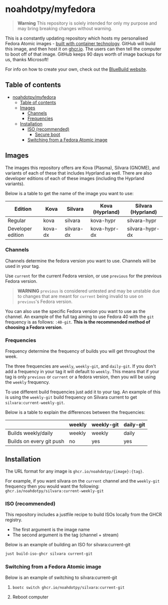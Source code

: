 # noahdotpy/myfedora

> **Warning** This repository is solely intended for only my purpose and may bring breaking changes without warning.

This is a constantly updating repository which hosts my personalised Fedora Atomic images - [built with container technology](https://containers.github.io/bootable/).
GitHub will build this image, and then host it on [ghcr.io](https://github.com/features/packages).
The users can then tell the computer to boot off of that image.
GitHub keeps 90 days worth of image backups for us, thanks Microsoft!

For info on how to create your own, check out the [BlueBuild website](https://blue-build.org).

## Table of contents

- [noahdotpy/myfedora](#noahdotpymyfedora)
  - [Table of contents](#table-of-contents)
  - [Images](#images)
    - [Channels](#channels)
    - [Frequencies](#frequencies)
  - [Installation](#installation)
    - [ISO (recommended)](#iso-recommended)
      - [Secure boot](#secure-boot)
    - [Switching from a Fedora Atomic image](#switching-from-a-fedora-atomic-image)

## Images

The images this repository offers are Kova (Plasma), Silvara (GNOME), and variants of each of these that includes Hyprland as well. There are also developer editions of each of these images (including the Hyprland variants).

Below is a table to get the name of the image you want to use:

| Edition           | Kova    | Silvara    | Kova (Hyprland) | Silvara (Hyprland) |
| ----------------- | ------- | ---------- | --------------- | ------------------ |
| Regular           | kova    | silvara    | kova-hypr       | silvara-hypr       |
| Developer edition | kova-dx | silvara-dx | kova-hypr-dx    | silvara-hypr-dx    |

### Channels

Channels determine the fedora version you want to use. Channels will be used in your tag.

Use `current` for the current Fedora version, or use `previous` for the previous Fedora version.

> **WARNING** `previous` is considered untested and may be unstable due to changes that are meant for `current` being invalid to use on `previous`'s Fedora version.

You can also use the specific Fedora version you want to use as the channel. An example of the full tag aiming to use Fedora 40 with the `git` frequency is as follows: `:40-git`. **This is the recommended method of choosing a Fedora version**.

### Frequencies

Frequency determine the frequency of builds you will get throughout the week.

The three frequencies are `weekly`, `weekly-git`, and `daily-git`. If you don't add a frequency in your tag it will default to `weekly`. This means that if your tag is only `previous` or `current` or a fedora version, then you will be using the `weekly` frequency.

To use different build frequencies just add it to your tag. An example of this is using the `weekly-git` build frequency on Silvara current to get `silvara:current-weekly-git`.

Below is a table to explain the differences between the frequencies:

|                          | weekly | weekly-git    | daily-git |
| ------------------------ | ------ | ------------- | --------- |
| Builds weekly/daily      | weekly | weekly        | daily     |
| Builds on every git push | no     | yes           | yes       |

## Installation

The URL format for any image is `ghcr.io/noahdotpy/{image}:{tag}`.

For example, if you want silvara on the `current` channel and the `weekly-git` frequency then you would want the following: `ghcr.io/noahdotpy/silvara:current-weekly-git`

### ISO (recommended)

This repository includes a justfile recipe to build ISOs locally from the GHCR registry.

- The first argument is the image name
- The second argument is the tag (channel + stream)

Below is an example of building an ISO for silvara:current-git

```bash
just build-iso-ghcr silvara current-git
```

### Switching from a Fedora Atomic image

Below is an example of switching to silvara:current-git

1. `bootc switch ghcr.io/noahdotpy/silvara:current-git`

2. Reboot computer
